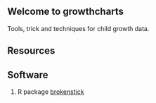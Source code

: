 ## Welcome to growthcharts

Tools, trick and techniques for child growth data.

## Resources


## Software

1. R package [brokenstick](https://github.com/stefvanbuuren/brokenstick)
